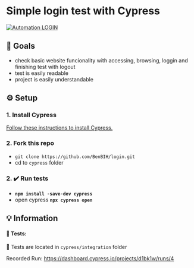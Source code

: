 # Simple login test with Cypress

[![Automation LOGIN](https://img.shields.io/endpoint?url=https://dashboard.cypress.io/badge/detailed/d1bk1w&style=flat&logo=cypress)](https://dashboard.cypress.io/projects/d1bk1w/runs)

## :goal_net: Goals
- check basic website funcionality with accessing, browsing, loggin and finishing test with logout
- test is easily readable
- project is easily understandable

## :gear: Setup

### 1. Install Cypress

[Follow these instructions to install Cypress.](https://on.cypress.io/installing-cypress)

### 2. Fork this repo

- `git clone https://github.com/BenBIH/login.git`
- cd to `cypress` folder

### 2. :heavy_check_mark: Run tests

 - **`npm install -save-dev cypress`** 
 - open cypress  **`npx cypress open`**
 
 ## :bulb: Information
#### :test_tube: Tests:
:file_folder: Tests are located in `cypress/integration` folder

Recorded Run: https://dashboard.cypress.io/projects/d1bk1w/runs/4